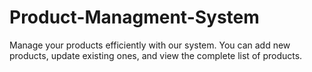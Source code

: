 # Product-Managment-System
Manage your products efficiently with our system. You can add new products, update existing ones, and view the complete list of products. 
